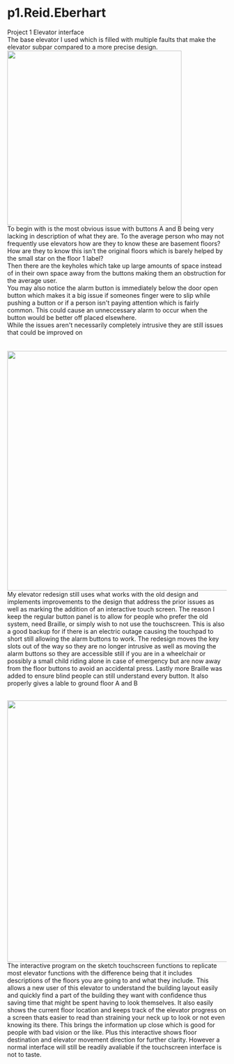 # p1.Reid.Eberhart
Project 1 Elevator interface<br>
The base elevator I used which is filled with multiple faults that make the elevator subpar compared to a more precise design.
<img src ="https://user-images.githubusercontent.com/114603576/192837002-301ef6e3-8a27-4f3e-acd5-0d7af09e9742.jpeg" width = "400"> <br>
To begin with is the most obvious issue with buttons A and B being very lacking in description of what they are. To the average person who may not frequently use elevators how are they to know these are basement floors? How are they to know this isn't the original floors which is barely helped by the small star on the floor 1 label?<br>
Then there are the keyholes which take up large amounts of space instead of in their own space away from the buttons making them an obstruction for the average user.<br>
You may also notice the alarm button is immediately below the door open button which makes it a big issue if someones finger were to slip while pushing a button or if a person isn't paying attention which is fairly common. This could cause an unneccessary alarm to occur when the button would be better off placed elsewhere.<br>
While the issues aren't necessarily completely intrusive they are still issues that could be improved on<br>
<br><br>
<img src ="https://user-images.githubusercontent.com/114603576/192915799-f39da6b0-5c2f-4580-a3af-1150e4631c11.jpeg" width = "550"><br>
My elevator redesign still uses what works with the old design and implements improvements to the design that address the prior issues as well as marking the addition of an interactive touch screen. The reason I keep the regular button panel is to allow for people who prefer the old system, need Braille, or simply wish to not use the touchscreen. This is also a good backup for if there is an electric outage causing the touchpad to short still allowing the alarm buttons to work. The redesign moves the key slots out of the way so they are no longer intrusive as well as moving the alarm buttons so they are accessible still if you are in a wheelchair or possibly a small child riding alone in case of emergency but are now away from the floor buttons to avoid an accidental press. Lastly more Braille was added to ensure blind people can still understand every button. It also properly gives a lable to ground floor A and B<br><br>

<img src ="https://user-images.githubusercontent.com/114603576/192923694-740d2a83-b796-477a-9a47-a4ee4e9976d6.gif" width = 600><br>
The interactive program on the sketch touchscreen functions to replicate most elevator functions with the difference being that it includes descriptions of the floors you are going to and what they include. This allows a new user of this elevator to understand the building layout easily and quickly find a part of the building they want with confidence thus saving time that might be spent having to look themselves. It also easily shows the current floor location and keeps track of the elevator progress on a screen thats easier to read than straining your neck up to look or not even knowing its there. This brings the information up close which is good for people with bad vision or the like. Plus this interactive shows floor destination and elevator movement direction for further clarity. However a normal interface will still be readily avaliable if the touchscreen interface is not to taste.<br>
